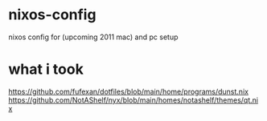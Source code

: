 # nixos-config
nixos config for (upcoming 2011 mac) and pc setup
# what i took
https://github.com/fufexan/dotfiles/blob/main/home/programs/dunst.nix
https://github.com/NotAShelf/nyx/blob/main/homes/notashelf/themes/qt.nix

